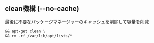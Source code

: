 ## clean機構 (--no-cache)
最後に不要なパッケージマネージャーのキャッシュを削除して容量を削減

```Dockerfile
&& apt-get clean \
&& rm -rf /var/lib/apt/lists/*
```